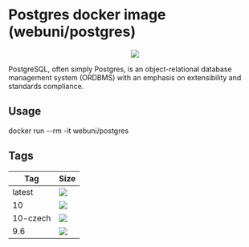 Postgres docker image (webuni/postgres)
=======================================

<p align="center"><img src="https://upload.wikimedia.org/wikipedia/commons/thumb/2/29/Postgresql_elephant.svg/100px-Postgresql_elephant.svg.png"></p>

PostgreSQL, often simply Postgres, is an object-relational database management system (ORDBMS) with an emphasis on
extensibility and standards compliance.

Usage
-----

docker run --rm -it webuni/postgres

Tags
----

 Tag      | Size
----------| ----
 latest   | [![](https://images.microbadger.com/badges/image/webuni/postgres.svg)](https://microbadger.com/images/webuni/postgres)
 10       | [![](https://images.microbadger.com/badges/image/webuni/postgres:10.svg)](https://microbadger.com/images/webuni/postgres:10)
 10-czech | [![](https://images.microbadger.com/badges/image/webuni/postgres:10-czech.svg)](https://microbadger.com/images/webuni/postgres:10-czech)
 9.6      | [![](https://images.microbadger.com/badges/image/webuni/postgres:9.6.svg)](https://microbadger.com/images/webuni/postgres:9.6)
